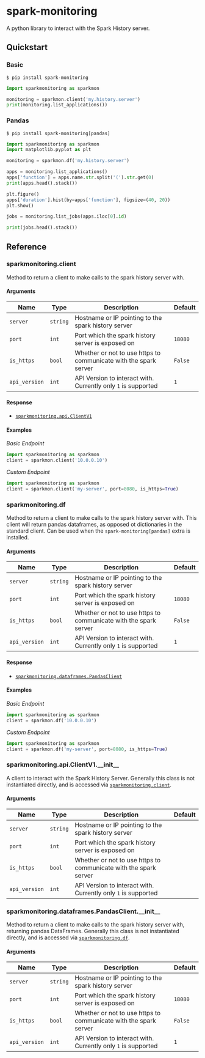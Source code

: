 # spark-monitoring

A python library to interact with the Spark History server.

## Quickstart

### Basic

```shell
$ pip install spark-monitoring
```
```python
import sparkmonitoring as sparkmon

monitoring = sparkmon.client('my.history.server')
print(monitoring.list_applications())
```

### Pandas

```shell
$ pip install spark-monitoring[pandas]
```

```python
import sparkmonitoring as sparkmon
import matplotlib.pyplot as plt

monitoring = sparkmon.df('my.history.server')

apps = monitoring.list_applications()
apps['function'] = apps.name.str.split('(').str.get(0)
print(apps.head().stack())

plt.figure()
apps['duration'].hist(by=apps['function'], figsize=(40, 20))
plt.show()

jobs = monitoring.list_jobs(apps.iloc[0].id)

print(jobs.head().stack())
```

## Reference

### sparkmonitoring.client

Method to return a client to make calls to the spark history server with.

#### Arguments

| Name | Type | Description | Default |
|------|------|-------------|---------|
| `server` | `string` | Hostname or IP pointing to the spark history server | |
| `port` | `int` | Port which the spark history server is exposed on | `18080` |
| `is_https` | `bool` |  Whether or not to use https to communicate with the spark server | `False`
| `api_version` | `int` | API Version to interact with. Currently only `1` is supported | `1` |

#### Response

 - [`sparkmonitoring.api.ClientV1`](#sparkmonitoringapiclientv1__init__)
 
#### Examples
_Basic Endpoint_
```python
import sparkmonitoring as sparkmon
client = sparkmon.client('10.0.0.10')
```

_Custom Endpoint_
```python
import sparkmonitoring as sparkmon
client = sparkmon.client('my-server', port=8080, is_https=True)
```

### sparkmonitoring.df

Method to return a client to make calls to the spark history server with. This
client will return pandas dataframes, as opposed ot dictionaries in the
standard client. Can be used when the `spark-monitoring[pandas]` extra is 
installed.

#### Arguments

| Name | Type | Description | Default |
|------|------|-------------|---------|
| `server` | `string` | Hostname or IP pointing to the spark history server | |
| `port` | `int` | Port which the spark history server is exposed on | `18080` |
| `is_https` | `bool` |  Whether or not to use https to communicate with the spark server | `False`
| `api_version` | `int` | API Version to interact with. Currently only `1` is supported | `1` |

#### Response

 - [`sparkmonitoring.dataframes.PandasClient`](#sparkmonitoringdataframespandasclient__init__)

#### Examples
_Basic Endpoint_
```python
import sparkmonitoring as sparkmon
client = sparkmon.df('10.0.0.10')
```

_Custom Endpoint_
```python
import sparkmonitoring as sparkmon
client = sparkmon.df('my-server', port=8080, is_https=True)

```

### sparkmonitoring.api.ClientV1.\_\_init\_\_

A client to interact with the Spark History Server.
Generally this class is not instantiated directly, and is accessed via
[`sparkmonitoring.client`](#sparkmonitoringclient).

#### Arguments

| Name | Type | Description | Default |
|------|------|-------------|---------|
| `server` | `string` | Hostname or IP pointing to the spark history server | |
| `port` | `int` | Port which the spark history server is exposed on | |
| `is_https` | `bool` |  Whether or not to use https to communicate with the spark server | | 
| `api_version` | `int` | API Version to interact with. Currently only `1` is supported | |

### sparkmonitoring.dataframes.PandasClient.\_\_init\_\_

Method to return a client to make calls to the spark history server with,
returning pandas DataFrames.
Generally this class is not instantiated directly, and is accessed via
[`sparkmonitoring.df`](#sparkmonitoringdf).

#### Arguments


| Name | Type | Description | Default |
|------|------|-------------|---------|
| `server` | `string` | Hostname or IP pointing to the spark history server | |
| `port` | `int` | Port which the spark history server is exposed on | `18080` |
| `is_https` | `bool` |  Whether or not to use https to communicate with the spark server | `False`
| `api_version` | `int` | API Version to interact with. Currently only `1` is supported | `1` |
